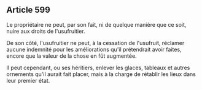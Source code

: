 Article 599
----
Le propriétaire ne peut, par son fait, ni de quelque manière que ce soit, nuire
aux droits de l'usufruitier.

De son côté, l'usufruitier ne peut, à la cessation de l'usufruit, réclamer
aucune indemnité pour les améliorations qu'il prétendrait avoir faites, encore
que la valeur de la chose en fût augmentée.

Il peut cependant, ou ses héritiers, enlever les glaces, tableaux et autres
ornements qu'il aurait fait placer, mais à la charge de rétablir les lieux dans
leur premier état.
